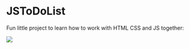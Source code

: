 # JSToDoList

Fun little project to learn how to work with HTML CSS and JS together: 

![](https://github.com/stepiglia/JSToDoList/blob/main/todolist_gif.gif)
